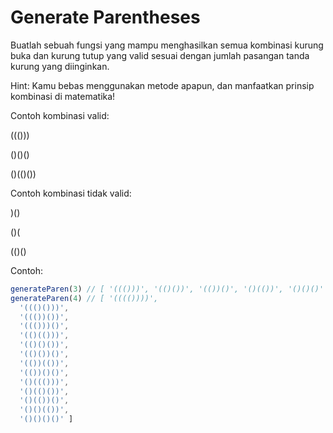 # Generate Parentheses

Buatlah sebuah fungsi yang mampu menghasilkan semua kombinasi kurung buka dan kurung tutup yang valid sesuai dengan jumlah pasangan tanda kurung yang diinginkan.

Hint: Kamu bebas menggunakan metode apapun, dan manfaatkan prinsip kombinasi di matematika!

Contoh kombinasi valid:

((()))

()()()

()(()())

Contoh kombinasi tidak valid:

)()

()(
  
(()()

Contoh:
```javascript
generateParen(3) // [ '((()))', '(()())', '(())()', '()(())', '()()()' ]
generateParen(4) // [ '(((())))',
  '((()()))',
  '((())())',
  '((()))()',
  '(()(()))',
  '(()()())',
  '(()())()',
  '(())(())',
  '(())()()',
  '()((()))',
  '()(()())',
  '()(())()',
  '()()(())',
  '()()()()' ]
```